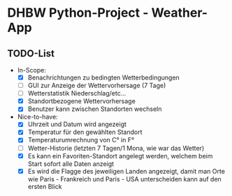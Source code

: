 # DHBW Python-Project - Weather-App

## TODO-List
- In-Scope:
  - [x] Benachrichtungen zu bedingten Wetterbedingungen
  - [ ] GUI zur Anzeige der Wettervorhersage (7 Tage)
  - [ ] Wetterstatistik Niederschlag/etc...
  - [x] Standortbezogene Wettervorhersage
  - [x] Benutzer kann zwischen Standorten wechseln

- Nice-to-have:
  - [x] Uhrzeit und Datum wird angezeigt
  - [x] Temperatur für den gewählten Standort
  - [x] Temperaturumrechnung von C° in F°
  - [ ] Wetter-Historie (letzten 7 Tagen/1 Mona, wie war das Wetter)
  - [x] Es kann ein Favoriten-Standort angelegt werden, welchem beim Start sofort alle Daten anzeigt
  - [x] Es wird die Flagge des jeweiligen Landen angezeigt, damit man Orte wie Paris - Frankreich und Paris - USA unterscheiden kann auf den ersten Blick

